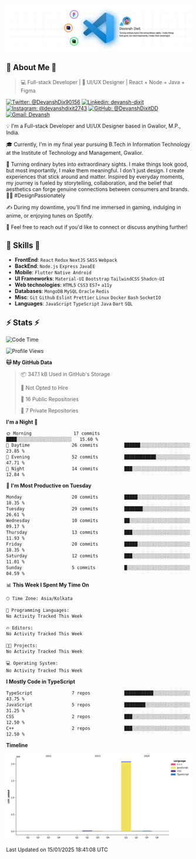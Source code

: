 ![Banner](./Banner.png)

## 👋 About Me 👋

> 💻 Full-stack Developer | 🎨 UI/UX Designer | React + Node + Java + Figma

[![Twitter: @DevanshDix90156](https://img.shields.io/twitter/follow/DevanshDix90156?style=social)](https://twitter.com/DevanshDix90156)
[![Linkedin: devansh-dixit](https://img.shields.io/badge/-Devansh%20Dixit-blue?style=flat-square&logo=Linkedin&logoColor=white&link=https://www.linkedin.com/in/devanshsk/)](https://www.linkedin.com/in/DevanshDixit27/)
[![Instagram: @devanshdixit2743](https://img.shields.io/badge/-devanshdixit2743-E4405F?style=flat-square&logo=instagram&logoColor=white)](https://instagram.com/devanshdixit2743)
[![GitHub: @DevanshDixitDD](https://img.shields.io/github/followers/DevanshDixitDD?label=follow&style=social)](https://github.com/DevanshDixitDD)
[![Gmail: Devansh](https://img.shields.io/badge/Gmail-D14836?style=flat-square&logo=gmail&logoColor=white)](mailto:devanshdixit2743@gmail.com)

💡  I'm a Full-stack Developer and UI/UX Designer based in Gwalior, M.P., India.

🎓  Currently, I'm in my final year pursuing B.Tech in Information Technology at the Institute of Technology and Management, Gwalior.

🌱  Turning ordinary bytes into extraordinary sights. I make things look good, but most importantly, I make them meaningful. I don't just design. I create experiences that stick around and matter. Inspired by everyday moments, my journey is fueled by storytelling, collaboration, and the belief that aesthetics can forge genuine connections between consumers and brands. 🌟✨ #DesignPassionately

✍️  During my downtime, you'll find me immersed in gaming, indulging in anime, or enjoying tunes on Spotify.

💬  Feel free to reach out if you'd like to connect or discuss anything further!

##  🎉 Skills  🎉
- **FrontEnd**: `React` `Redux` `NextJS` `SASS` `Webpack`
- **BackEnd**: `Node.js` `Express` `JavaEE`
- **Mobile**:  `Flutter` `Native Android`
- **UI Frameworks**: `Material-UI` `Bootstrap` `TailwindCSS` `Shadcn-UI`
- **Web technologies**: `HTML5` `CSS3` `ES7+` `a11y`
- **Databases**: `MongoDB` `MySQL` `Oracle` `Redis`
- **Misc**: `Git` `Github` `Eslint` `Prettier` `Linux` `Docker` `Bash` `SocketIO`
- **Languages**: `JavaScript` `TypeScript` `Java` `Dart` `SQL`

## ⚡ Stats ⚡
<!--START_SECTION:waka-->
![Code Time](http://img.shields.io/badge/Code%20Time-148%20hrs%2034%20mins-blue)

![Profile Views](http://img.shields.io/badge/Profile%20Views-1-blue)

**🐱 My GitHub Data** 

> 📦 347.1 kB Used in GitHub's Storage 
 > 
> 🚫 Not Opted to Hire
 > 
> 📜 16 Public Repositories 
 > 
> 🔑 7 Private Repositories 
 > 
**I'm a Night 🦉** 

```text
🌞 Morning                17 commits          ████░░░░░░░░░░░░░░░░░░░░░   15.60 % 
🌆 Daytime                26 commits          ██████░░░░░░░░░░░░░░░░░░░   23.85 % 
🌃 Evening                52 commits          ████████████░░░░░░░░░░░░░   47.71 % 
🌙 Night                  14 commits          ███░░░░░░░░░░░░░░░░░░░░░░   12.84 % 
```
📅 **I'm Most Productive on Tuesday** 

```text
Monday                   20 commits          █████░░░░░░░░░░░░░░░░░░░░   18.35 % 
Tuesday                  29 commits          ███████░░░░░░░░░░░░░░░░░░   26.61 % 
Wednesday                10 commits          ██░░░░░░░░░░░░░░░░░░░░░░░   09.17 % 
Thursday                 13 commits          ███░░░░░░░░░░░░░░░░░░░░░░   11.93 % 
Friday                   20 commits          █████░░░░░░░░░░░░░░░░░░░░   18.35 % 
Saturday                 12 commits          ███░░░░░░░░░░░░░░░░░░░░░░   11.01 % 
Sunday                   5 commits           █░░░░░░░░░░░░░░░░░░░░░░░░   04.59 % 
```


📊 **This Week I Spent My Time On** 

```text
🕑︎ Time Zone: Asia/Kolkata

💬 Programming Languages: 
No Activity Tracked This Week

🔥 Editors: 
No Activity Tracked This Week

🐱‍💻 Projects: 
No Activity Tracked This Week

💻 Operating System: 
No Activity Tracked This Week
```

**I Mostly Code in TypeScript** 

```text
TypeScript               7 repos             ███████████░░░░░░░░░░░░░░   43.75 % 
JavaScript               5 repos             ████████░░░░░░░░░░░░░░░░░   31.25 % 
CSS                      2 repos             ███░░░░░░░░░░░░░░░░░░░░░░   12.50 % 
C++                      2 repos             ███░░░░░░░░░░░░░░░░░░░░░░   12.50 % 
```



**Timeline**

![Lines of Code chart](https://raw.githubusercontent.com/DevanshDixitDD/DevanshDixitDD/main/assets/bar_graph.png)


 Last Updated on 15/01/2025 18:41:08 UTC
<!--END_SECTION:waka-->
